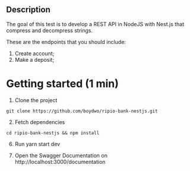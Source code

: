 ## Description

The goal of this test is to develop a REST API in NodeJS with Nest.js that compress and decompress strings.

These are the endpoints that you should include:

1. Create account;
2. Make a deposit;

# Getting started (1 min)

1. Clone the project

```
git clone https://github.com/boydwo/ripio-bank-nestjs.git
```

2. Fetch dependencies

```
cd ripio-bank-nestjs && npm install
```

6. Run yarn start dev

7. Open the Swagger Documentation on http://localhost:3000/documentation
